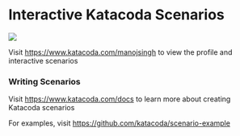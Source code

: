 # Interactive Katacoda Scenarios

[![](http://shields.katacoda.com/katacoda/manojsingh/count.svg)](https://www.katacoda.com/manojsingh "Get your profile on Katacoda.com")

Visit https://www.katacoda.com/manojsingh to view the profile and interactive scenarios

### Writing Scenarios
Visit https://www.katacoda.com/docs to learn more about creating Katacoda scenarios

For examples, visit https://github.com/katacoda/scenario-example

